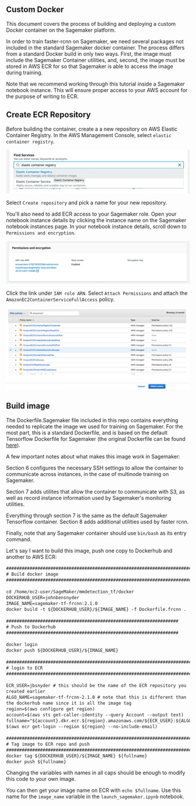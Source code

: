 ## Custom Docker

This document covers the process of building and deploying a custom Docker container on the Sagemaker platform.

In order to train faster-rcnn on Sagemaker, we need several packages not included in the standard Sagemaker docker container. The process differs from a standard Docker build in only two ways. First, the image must include the Sagemaker Container utilities, and, second, the image must be stored in AWS ECR for so that Sagemaker is able to access the image during training.

Note that we recommend working through this tutorial inside a Sagemaker notebook instance. This will ensure proper access to your AWS account for the purpose of writing to ECR.

## Create ECR Repository

Before building the container, create a a new repository on AWS Elastic Container Registry. In the AWS Management Console, select `elastic container registry`.

<img src="assets/management_console.png" alt="management_console" width="600"/>

Select `Create repository` and pick a name for your new repository.

You'll also need to add ECR access to your Sagemaker role. Open your notebook instance details by clicking the instance name on the Sagemaker notebook instances page. In your notebook instance details, scroll down to `Permissions and encryption`.

<img src="assets/notebook_details.png" alt="notebook_details" width="600"/>

Click the link under `IAM role ARN`. Select `Attach Permissions` and attach the `AmazonEC2ContainerServiceFullAccess` policy.

<img src="assets/policy_name.png" alt="policy_name" width="600"/>

## Build image

The Dockerfile.Sagemaker file included in this repo contains everything needed to replicate the image we used for training on Sagemaker. For the most part, this is a standard Dockerfile, and is based on the default Tensorflow Dockerfile for Sagemaker (the original Dockerfile can be found [here](https://github.com/aws/sagemaker-tensorflow-container/blob/tf-2/docker/2.1.0/py3/Dockerfile.gpu)). 

A few important notes about what makes this image work in Sagemaker:

Section 6 configures the necessary SSH settings to allow the container to communicate across instances, in the case of multinode training on Sagemaker.

Section 7 adds utilites that allow the container to communicate with S3, as well as record instance information used by Sagemaker's monitoring utilities.

Everything through section 7 is the same as the default Sagemaker Tensorflow container. Section 8 adds additional utilities used by faster rcnn.

Finally, note that any Sagemaker container should use `bin/bash` as its entry command.

Let's say I want to build this image, push one copy to Dockerhub and another to AWS ECR:

```
########################################################################
# Build docker image
########################################################################

cd /home/ec2-user/SageMaker/mmdetection_tf/docker
DOCKERHUB_USER=johnbensnyder
IMAGE_NAME=sagemaker-tf-frcnn:2.1.0
docker build -t ${DOCKERHUB_USER}/${IMAGE_NAME} -f Dockerfile.frcnn .

##################################################################
# Push to Dockerhub
##################################################################

docker login
docker push ${DOCKERHUB_USER}/${IMAGE_NAME}

########################################################################
# login to ECR
########################################################################

ECR_USER=jbsnyder # this should be the name of the ECR repository you created earlier
ALGO_NAME=sagemaker-tf-frcnn-2.1.0 # note that this is different than the dockerhub name since it is all the image tag
region=$(aws configure get region)
account=$(aws sts get-caller-identity --query Account --output text)
fullname="${account}.dkr.ecr.${region}.amazonaws.com/${ECR_USER}:${ALGO_NAME}"
$(aws ecr get-login --region ${region} --no-include-email)

########################################################################
# Tag image to ECR repo and push
########################################################################
docker tag ${DOCKERHUB_USER}/${IMAGE_NAME} ${fullname}
docker push ${fullname}
```

Changing the variables with names in all caps should be enough to modify this code to your own image.

You can then get your image name on ECR with `echo $fullname`. Use this name for the `image_name` variable in the `launch_sagemaker.ipynb` notebook.